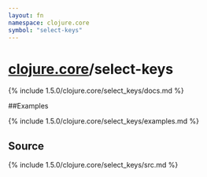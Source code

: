 ```yaml
---
layout: fn
namespace: clojure.core
symbol: "select-keys"
---
```


# [clojure.core](../)/select-keys

{% include 1.5.0/clojure.core/select_keys/docs.md %}

##Examples

{% include 1.5.0/clojure.core/select_keys/examples.md %}
## Source
{% include 1.5.0/clojure.core/select_keys/src.md %}

